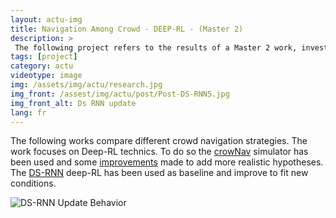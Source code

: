 ```yaml
---
layout: actu-img
title: Navigation Among Crowd - DEEP-RL - (Master 2)
description: > 
 The following project refers to the results of a Master 2 work, investing different Deep-RL methods to help robot to navigate among Crowd.
tags: [project]
category: actu
videotype: image
img: /assets/img/actu/research.jpg
img_front: /assest/img/actu/post/Post-DS-RNN5.jpg
img_front_alt: Ds RNN update
lang: fr
---
```

The following works compare different crowd navigation strategies. The work focuses on Deep-RL technics. 
To do so the [crowNav](https://github.com/Shuijing725/CrowdNav_DSRNN) simulator has been used and some [improvements](https://github.com/michelland/DSRNN) made to add more realistic hypotheses.
The [DS-RNN](https://arxiv.org/abs/2011.04820) deep-RL has been used as baseline and improve to fit new conditions.

![DS-RNN Update Behavior](/assest/img/actu/post/Post-DS-RNN_AE.gif "DS-RNN Update Behavior")
